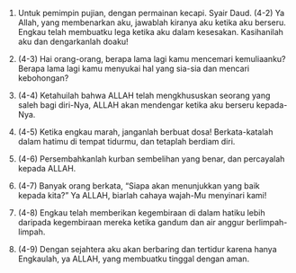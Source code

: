 1. Untuk pemimpin pujian, dengan permainan kecapi. Syair Daud. (4-2) Ya Allah, yang membenarkan aku, jawablah kiranya aku ketika aku berseru. Engkau telah membuatku lega ketika aku dalam kesesakan. Kasihanilah aku dan dengarkanlah doaku!

2. (4-3) Hai orang-orang, berapa lama lagi kamu mencemari kemuliaanku? Berapa lama lagi kamu menyukai hal yang sia-sia dan mencari kebohongan? 

3. (4-4) Ketahuilah bahwa ALLAH telah mengkhususkan seorang yang saleh bagi diri-Nya, ALLAH akan mendengar ketika aku berseru kepada-Nya.

4. (4-5) Ketika engkau marah, janganlah berbuat dosa! Berkata-katalah dalam hatimu di tempat tidurmu, dan tetaplah berdiam diri. 

5. (4-6) Persembahkanlah kurban sembelihan yang benar, dan percayalah kepada ALLAH.

6. (4-7) Banyak orang berkata, “Siapa akan menunjukkan yang baik kepada kita?” Ya ALLAH, biarlah cahaya wajah-Mu menyinari kami!

7. (4-8) Engkau telah memberikan kegembiraan di dalam hatiku lebih daripada kegembiraan mereka ketika gandum dan air anggur berlimpah-limpah.

8. (4-9) Dengan sejahtera aku akan berbaring dan tertidur karena hanya Engkaulah, ya ALLAH, yang membuatku tinggal dengan aman.
